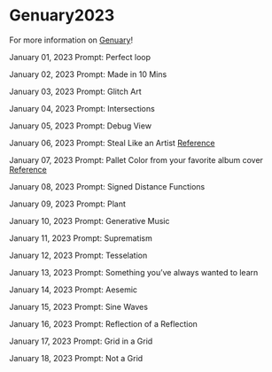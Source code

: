 # Genuary2023
For more information on [Genuary](https://genuary.art/)!

January 01, 2023
Prompt: Perfect loop

January 02, 2023
Prompt: Made in 10 Mins

January 03, 2023
Prompt: Glitch Art

January 04, 2023
Prompt: Intersections

January 05, 2023
Prompt: Debug View

January 06, 2023
Prompt: Steal Like an Artist 
[Reference](https://i.pinimg.com/750x/3b/76/08/3b760858672de4d104e5ec17c78393b6.jpg)

January 07, 2023
Prompt: Pallet Color from your favorite album cover
[Reference](https://images.genius.com/79c6343980b4513f2c46813301da0dec.1000x1000x1.png)

January 08, 2023
Prompt: Signed Distance Functions

January 09, 2023
Prompt: Plant

January 10, 2023
Prompt: Generative Music

January 11, 2023
Prompt: Suprematism

January 12, 2023
Prompt: Tesselation

January 13, 2023
Prompt: Something you’ve always wanted to learn

January 14, 2023
Prompt: Aesemic

January 15, 2023
Prompt: Sine Waves

January 16, 2023
Prompt: Reflection of a Reflection

January 17, 2023
Prompt: Grid in a Grid

January 18, 2023
Prompt: Not a Grid
